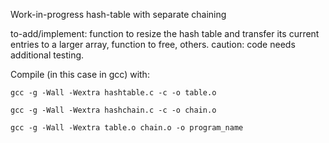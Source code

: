 Work-in-progress hash-table with separate chaining

to-add/implement: function to resize the hash table and transfer its current entries to a larger array,
function to free, others.
caution: code needs additional testing.

Compile (in this case in gcc) with:

    gcc -g -Wall -Wextra hashtable.c -c -o table.o

    gcc -g -Wall -Wextra hashchain.c -c -o chain.o

    gcc -g -Wall -Wextra table.o chain.o -o program_name
